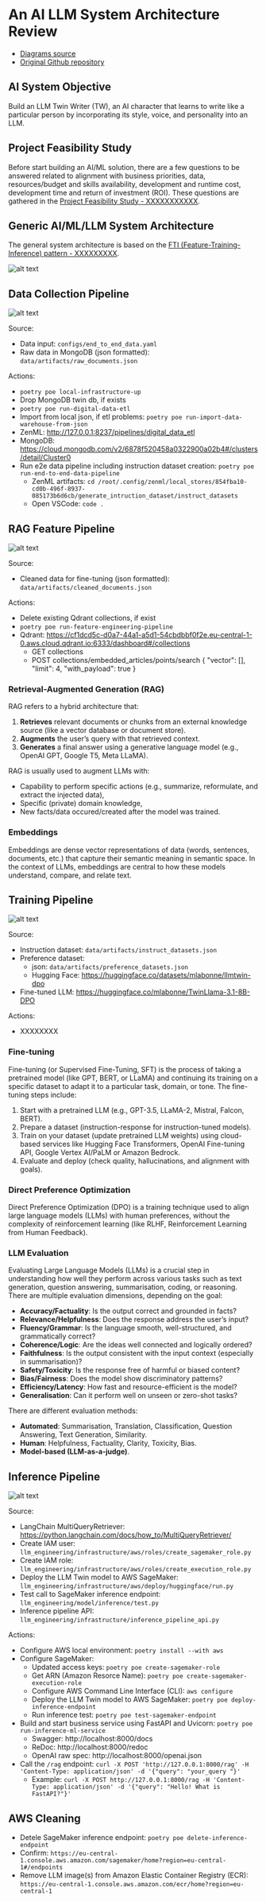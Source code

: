 # An AI LLM System Architecture Review
- [Diagrams source](https://app.diagrams.net/#G1Mrkctv8KoSAEdZxTLnnPQIDzfVgErK5X#%7B%22pageId%22%3A%228B9phikLyFSe8g4D6Oy4%22%7D)
- [Original Github repository](https://github.com/PacktPublishing/LLM-Engineers-Handbook)


## AI System Objective
Build an LLM Twin Writer (TW), an AI character that learns to write like a particular
person by incorporating its style, voice, and personality into an LLM.


## Project Feasibility Study
Before start building an AI/ML solution, there are a few questions to be answered related to alignment with business priorities, data, resources/budget and skills availability, development and runtime cost, development time and return of investment (ROI). These questions are gathered in the [Project Feasibility Study - XXXXXXXXXXX](XXXXXXX).


## Generic AI/ML/LLM System Architecture
The general system architecture is based on the [FTI (Feature-Training-Inference) pattern - XXXXXXXXX](XXXXXXXXXXX).


![alt text](/images/ai_llm_system.png)


## Data Collection Pipeline

![alt text](/images/ai_llm_data_collection.png)

Source: 
- Data input: `configs/end_to_end_data.yaml`
- Raw data in MongoDB (json formatted): `data/artifacts/raw_documents.json`

Actions:
- `poetry poe local-infrastructure-up`
- Drop MongoDB twin db, if exists
- `poetry poe run-digital-data-etl`
- Import from local json, if etl problems: `poetry poe run-import-data-warehouse-from-json`
- ZenML: http://127.0.0.1:8237/pipelines/digital_data_etl
- MongoDB: https://cloud.mongodb.com/v2/6878f520458a0322900a02b4#/clusters/detail/Cluster0
- Run e2e data pipeline including instruction dataset creation: `poetry poe run-end-to-end-data-pipeline`
   - ZenML artifacts: `cd /root/.config/zenml/local_stores/854fba10-cd0b-496f-8937-085173b6d6cb/generate_intruction_dataset/instruct_datasets`
   - Open VSCode: `code .`



## RAG Feature Pipeline

![alt text](/images/ai_llm_feature_pipeline.png)

Source: 
- Cleaned data for fine-tuning (json formatted): `data/artifacts/cleaned_documents.json`

Actions:
- Delete existing Qdrant collections, if exist
- `poetry poe run-feature-engineering-pipeline`
- Qdrant: https://cf1dcd5c-d0a7-44a1-a5d1-54cbdbbf0f2e.eu-central-1-0.aws.cloud.qdrant.io:6333/dashboard#/collections
   - GET collections
   - POST collections/embedded_articles/points/search
      {
         "vector": [],
         "limit": 4,
         "with_payload": true
      }
      
### Retrieval-Augmented Generation (RAG)
RAG refers to a hybrid architecture that:
1. **Retrieves** relevant documents or chunks from an external knowledge source (like a vector database or document store).
2. **Augments** the user’s query with that retrieved context.
3. **Generates** a final answer using a generative language model (e.g., OpenAI GPT, Google T5, Meta LLaMA).

RAG is usually used to augment LLMs with: 
- Capability to perform specific actions (e.g., summarize, reformulate, and extract the injected data),
- Specific (private) domain knowledge,
- New facts/data occured/created after the model was trained.

### Embeddings
Embeddings are dense vector representations of data (words, sentences, documents, etc.) that capture their semantic meaning in semantic space. In the context of LLMs, embeddings are central to how these models understand, compare, and relate text.


## Training Pipeline

![alt text](/images/ai_llm_training_pipeline.png)

Source: 
- Instruction dataset: `data/artifacts/instruct_datasets.json`
- Preference dataset:
   - json: `data/artifacts/preference_datasets.json`
   - Hugging Face: https://huggingface.co/datasets/mlabonne/llmtwin-dpo
- Fine-tuned LLM: https://huggingface.co/mlabonne/TwinLlama-3.1-8B-DPO

Actions:
- XXXXXXXX

### Fine-tuning
Fine-tuning (or Supervised Fine-Tuning, SFT) is the process of taking a pretrained model (like GPT, BERT, or LLaMA) and continuing its training on a specific dataset to adapt it to a particular task, domain, or tone. The fine-tuning steps include:
1. Start with a pretrained LLM (e.g., GPT-3.5, LLaMA-2, Mistral, Falcon, BERT).
2. Prepare a dataset (instruction-response for instruction-tuned models).
3. Train on your dataset (update pretrained LLM weights) using cloud-based services like Hugging Face Transformers, OpenAI Fine-tuning API, Google Vertex AI/PaLM or Amazon Bedrock.
4. Evaluate and deploy (check quality, hallucinations, and alignment with goals).

### Direct Preference Optimization
Direct Preference Optimization (DPO) is a training technique used to align large language models (LLMs) with human preferences, without the complexity of reinforcement learning (like RLHF, Reinforcement Learning from Human Feedback).

### LLM Evaluation
Evaluating Large Language Models (LLMs) is a crucial step in understanding how well they perform across various tasks such as text generation, question answering, summarisation, coding, or reasoning. There are multiple evaluation dimensions, depending on the goal:
- **Accuracy/Factuality**: Is the output correct and grounded in facts?
- **Relevance/Helpfulness**: Does the response address the user’s input?
- **Fluency/Grammar**: Is the language smooth, well-structured, and grammatically correct?
- **Coherence/Logic**: Are the ideas well connected and logically ordered?
- **Faithfulness**: Is the output consistent with the input context (especially in summarisation)?
- **Safety/Toxicity**: Is the response free of harmful or biased content?
- **Bias/Fairness**: Does the model show discriminatory patterns?
- **Efficiency/Latency**: How fast and resource-efficient is the model?
- **Generalisation**: Can it perform well on unseen or zero-shot tasks?

There are different evaluation methods:
- **Automated**: Summarisation, Translation, Classification, Question Answering, Text Generation, Similarity.
- **Human**: Helpfulness, Factuality, Clarity, Toxicity, Bias.
- **Model-based (LLM-as-a-judge)**.


## Inference Pipeline

![alt text](/images/ai_llm_inference_pipeline.png)

Source: 
- LangChain MultiQueryRetriever: https://python.langchain.com/docs/how_to/MultiQueryRetriever/
- Create IAM user: `llm_engineering/infrastructure/aws/roles/create_sagemaker_role.py`
- Create IAM role: `llm_engineering/infrastructure/aws/roles/create_execution_role.py`
- Deploy the LLM Twin model to AWS SageMaker: `llm_engineering/infrastructure/aws/deploy/huggingface/run.py`
- Test call to SageMaker inference endpoint: `llm_engineering/model/inference/test.py`
- Inference pipeline API: `llm_engineering/infrastructure/inference_pipeline_api.py`

Actions:
- Configure AWS local environment: `poetry install --with aws`
- Configure SageMaker: 
   - Updated access keys: `poetry poe create-sagemaker-role`
   - Get ARN (Amazon Resorce Name): `poetry poe create-sagemaker-execution-role`
   - Configure AWS Command Line Interface (CLI): `aws configure`
   - Deploy the LLM Twin model to AWS SageMaker: `poetry poe deploy-inference-endpoint`
   - Run inference test: `poetry poe test-sagemaker-endpoint`
- Build and start business service using FastAPI and Uvicorn: `poetry poe run-inference-ml-service`
   - Swagger: http://localhost:8000/docs
   - ReDoc: http://localhost:8000/redoc
   - OpenAI raw spec: http://localhost:8000/openai.json
- Call the `/rag` endpoint: `curl -X POST 'http://127.0.0.1:8000/rag' -H 'Content-Type: application/json' -d '{"query": "your_query "}'`
   - Example: `curl -X POST http://127.0.0.1:8000/rag -H 'Content-Type: application/json' -d '{"query": "Hello! What is FastAPI?"}'`


## AWS Cleaning
- Detele SageMaker inference endpoint: `poetry poe delete-inference-endpoint`
- Confirm: `https://eu-central-1.console.aws.amazon.com/sagemaker/home?region=eu-central-1#/endpoints`
- Remove LLM image(s) from Amazon Elastic Container Registry (ECR): `https://eu-central-1.console.aws.amazon.com/ecr/home?region=eu-central-1`

